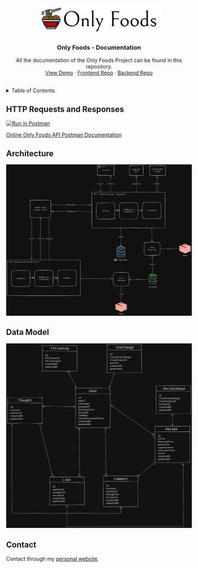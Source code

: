 <!-- PROJECT LOGO -->
<br />
<div align="center">
    <img src="images/logo.png" alt="Logo" width="340" height="80">

  <h3 align="center">Only Foods - Documentation</h3>

  <p align="center">
    All the documentation of the Only Foods Project can be found in this repository.
    <br />
    <a href="https://onlyfoods.onrender.com">View Demo</a>
    ·
    <a href="https://github.com/TiagoRibeiro25/Only-Foods-FE">Frontend Repo</a>
    ·
    <a href="https://github.com/TiagoRibeiro25/Only-Foods-BE">Backend Repo</a>
  </p>
</div>

<!-- Table of Contents -->
<br />
<details>
  <summary>Table of Contents</summary>
  <ol>
    <li>
      <a href="#http-requests-and-responses">
        HTTP Requests and Responses
      </a>
    </li>
    <li>
      <a href="#architecture">
        Architecture
      </a>
    </li>
    <li>
      <a href="#data-model">
        Data Model
      </a>
    </li>
    <li>
      <a href="#contact">
        Contact
      </a>
    </li>
  </ol>
</details>

<!-- HTTP Requests and Responses -->
## HTTP Requests and Responses

[![Run in Postman](https://run.pstmn.io/button.svg)](https://app.getpostman.com/run-collection/25229849-2s946k5q27)

[Online Only Foods API Postman Documentation][postman-docs]

<!-- ARCHITECTURE -->
## Architecture

![Architecture](architecture/architecture_diagram_dark.png)

<!-- DATA MODEL -->
## Data Model

![Data Model](data_model/data_model_dark.png)

<!-- CONTACT -->
## Contact

Contact through my [personal website](https://tiagoribeiro.tech/contact).

<!-- MARKDOWN LINKS & IMAGES -->
[postman-docs]: https://documenter.getpostman.com/view/25229849/2s946k5q27
